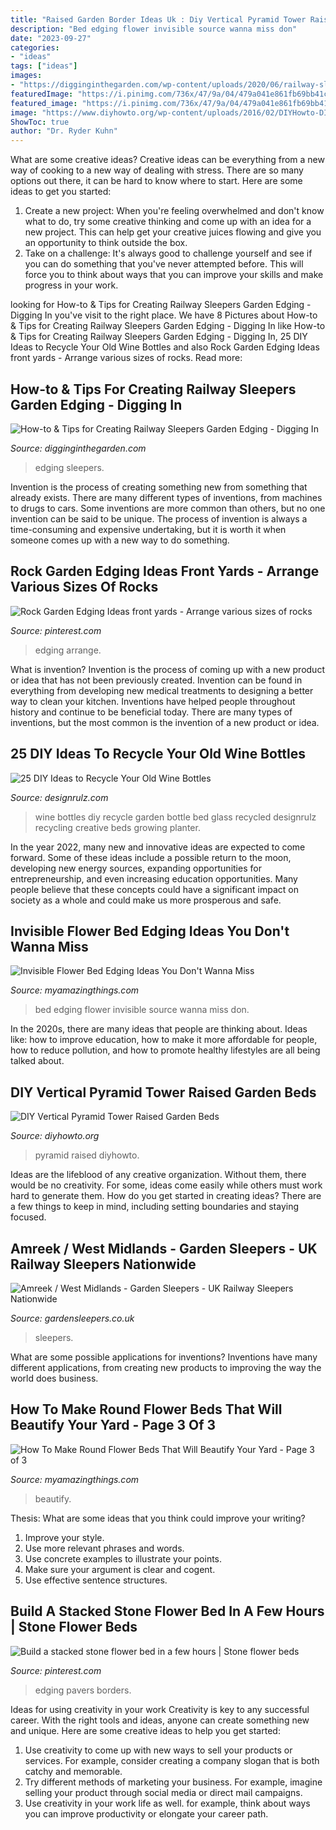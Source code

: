 ```yaml
---
title: "Raised Garden Border Ideas Uk : Diy Vertical Pyramid Tower Raised Garden Beds"
description: "Bed edging flower invisible source wanna miss don"
date: "2023-09-27"
categories:
- "ideas"
tags: ["ideas"]
images:
- "https://digginginthegarden.com/wp-content/uploads/2020/06/railway-sleepers-edging-ideas-9.jpg"
featuredImage: "https://i.pinimg.com/736x/47/9a/04/479a041e861fb69bb41c4ab6b47633be--stacked-stones-flower-beds.jpg"
featured_image: "https://i.pinimg.com/736x/47/9a/04/479a041e861fb69bb41c4ab6b47633be--stacked-stones-flower-beds.jpg"
image: "https://www.diyhowto.org/wp-content/uploads/2016/02/DIYHowto-DIY-Vertical-Pyramid-Tower-Garden-Planter-08.jpg"
ShowToc: true
author: "Dr. Ryder Kuhn"
---
```



What are some creative ideas?
Creative ideas can be everything from a new way of cooking to a new way of dealing with stress. There are so many options out there, it can be hard to know where to start. Here are some ideas to get you started: 
1. Create a new project: When you're feeling overwhelmed and don't know what to do, try some creative thinking and come up with an idea for a new project. This can help get your creative juices flowing and give you an opportunity to think outside the box.
2. Take on a challenge: It's always good to challenge yourself and see if you can do something that you've never attempted before. This will force you to think about ways that you can improve your skills and make progress in your work. 

	

		
looking for How-to &amp; Tips for Creating Railway Sleepers Garden Edging - Digging In you've visit to the right place. We have 8 Pictures about How-to &amp; Tips for Creating Railway Sleepers Garden Edging - Digging In like How-to &amp; Tips for Creating Railway Sleepers Garden Edging - Digging In, 25 DIY Ideas to Recycle Your Old Wine Bottles and also Rock Garden Edging Ideas front yards - Arrange various sizes of rocks. Read more:
		
    
## How-to &amp; Tips For Creating Railway Sleepers Garden Edging - Digging In

<img loading=lazy src="https://digginginthegarden.com/wp-content/uploads/2020/06/railway-sleepers-edging-ideas-9.jpg" onerror="this.onerror=null;this.src='https://tse1.mm.bing.net/th?id=OIP.RSExZ67lvcWSeQVWCWYI0QHaJ4&amp;pid=15.1';" alt="How-to &amp; Tips for Creating Railway Sleepers Garden Edging - Digging In">

_Source: digginginthegarden.com_

>edging sleepers. 

	

Invention is the process of creating something new from something that already exists. There are many different types of inventions, from machines to drugs to cars. Some inventions are more common than others, but no one invention can be said to be unique. The process of invention is always a time-consuming and expensive undertaking, but it is worth it when someone comes up with a new way to do something.

    
## Rock Garden Edging Ideas Front Yards - Arrange Various Sizes Of Rocks

<img loading=lazy src="https://i.pinimg.com/736x/8c/3a/f6/8c3af687297c328566e17e633538c23e.jpg" onerror="this.onerror=null;this.src='https://tse4.mm.bing.net/th?id=OIP.aSTadw9V9k273Qfy6VSfwgHaJ3&amp;pid=15.1';" alt="Rock Garden Edging Ideas front yards - Arrange various sizes of rocks">

_Source: pinterest.com_

>edging arrange. 

	

What is invention?
Invention is the process of coming up with a new product or idea that has not been previously created. Invention can be found in everything from developing new medical treatments to designing a better way to clean your kitchen. Inventions have helped people throughout history and continue to be beneficial today. There are many types of inventions, but the most common is the invention of a new product or idea.

    
## 25 DIY Ideas To Recycle Your Old Wine Bottles

<img loading=lazy src="http://cdn.designrulz.com/wp-content/uploads/2015/05/wine-bottle-garden-designrulz-5.jpg" onerror="this.onerror=null;this.src='https://tse3.mm.bing.net/th?id=OIP.zEUz3ee1eeQ13NbdcPwQpAHaLF&amp;pid=15.1';" alt="25 DIY Ideas to Recycle Your Old Wine Bottles">

_Source: designrulz.com_

>wine bottles diy recycle garden bottle bed glass recycled designrulz recycling creative beds growing planter. 

	

In the year 2022, many new and innovative ideas are expected to come forward. Some of these ideas include a possible return to the moon, developing new energy sources, expanding opportunities for entrepreneurship, and even increasing education opportunities. Many people believe that these concepts could have a significant impact on society as a whole and could make us more prosperous and safe.

    
## Invisible Flower Bed Edging Ideas You Don&#039;t Wanna Miss

<img loading=lazy src="http://myamazingthings.com/wp-content/uploads/2017/04/gravel-1024x682.jpg" onerror="this.onerror=null;this.src='https://tse2.mm.bing.net/th?id=OIP.Lvh8CMZPlrFskGYr7hpo0wHaE7&amp;pid=15.1';" alt="Invisible Flower Bed Edging Ideas You Don&#039;t Wanna Miss">

_Source: myamazingthings.com_

>bed edging flower invisible source wanna miss don. 

	

In the 2020s, there are many ideas that people are thinking about. Ideas like: how to improve education, how to make it more affordable for people, how to reduce pollution, and how to promote healthy lifestyles are all being talked about.

    
## DIY Vertical Pyramid Tower Raised Garden Beds

<img loading=lazy src="https://www.diyhowto.org/wp-content/uploads/2016/02/DIYHowto-DIY-Vertical-Pyramid-Tower-Garden-Planter-08.jpg" onerror="this.onerror=null;this.src='https://tse1.mm.bing.net/th?id=OIP.rBr7KJf7xmtlKdRo1XI6EwHaKO&amp;pid=15.1';" alt="DIY Vertical Pyramid Tower Raised Garden Beds">

_Source: diyhowto.org_

>pyramid raised diyhowto. 

	

Ideas are the lifeblood of any creative organization. Without them, there would be no creativity. For some, ideas come easily while others must work hard to generate them. How do you get started in creating ideas? There are a few things to keep in mind, including setting boundaries and staying focused.

    
## Amreek / West Midlands - Garden Sleepers - UK Railway Sleepers Nationwide

<img loading=lazy src="http://gardensleepers.co.uk/wp-content/uploads/2020/09/amreek-midlands.jpg" onerror="this.onerror=null;this.src='https://tse2.mm.bing.net/th?id=OIP.m1YOI_NUg1p_1NcyZfBodQHaD2&amp;pid=15.1';" alt="Amreek / West Midlands - Garden Sleepers - UK Railway Sleepers Nationwide">

_Source: gardensleepers.co.uk_

>sleepers. 

	

What are some possible applications for inventions?
Inventions have many different applications, from creating new products to improving the way the world does business.

    
## How To Make Round Flower Beds That Will Beautify Your Yard - Page 3 Of 3

<img loading=lazy src="https://myamazingthings.com/wp-content/uploads/2017/03/Garden-Stone-Decoration-Ideas-Picture-2-1024x682.jpg" onerror="this.onerror=null;this.src='https://tse2.mm.bing.net/th?id=OIP.tNiEs7IwGtO3VQpKQsdH4AHaE7&amp;pid=15.1';" alt="How To Make Round Flower Beds That Will Beautify Your Yard - Page 3 of 3">

_Source: myamazingthings.com_

>beautify. 

	

Thesis: What are some ideas that you think could improve your writing?
1. Improve your style.
2. Use more relevant phrases and words.
3. Use concrete examples to illustrate your points.
4. Make sure your argument is clear and cogent.
5. Use effective sentence structures.

    
## Build A Stacked Stone Flower Bed In A Few Hours | Stone Flower Beds

<img loading=lazy src="https://i.pinimg.com/736x/47/9a/04/479a041e861fb69bb41c4ab6b47633be--stacked-stones-flower-beds.jpg" onerror="this.onerror=null;this.src='https://tse1.mm.bing.net/th?id=OIP.8vcjBsfJfW9E99HuryXY7wHaJ6&amp;pid=15.1';" alt="Build a stacked stone flower bed in a few hours | Stone flower beds">

_Source: pinterest.com_

>edging pavers borders. 

	

Ideas for using creativity in your work
Creativity is key to any successful career. With the right tools and ideas, anyone can create something new and unique. Here are some creative ideas to help you get started: 
1. Use creativity to come up with new ways to sell your products or services. For example, consider creating a company slogan that is both catchy and memorable. 
2. Try different methods of marketing your business. For example, imagine selling your product through social media or direct mail campaigns. 
3. Use creativity in your work life as well. for example, think about ways you can improve productivity or elongate your career path.

